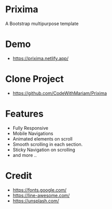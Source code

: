 # Prixima
A Bootstrap multipurpose template

# Demo
- https://prixima.netlify.app/

# Clone Project
- https://github.com/CodeWithMariam/Prixima

# Features
- Fully Responsive
- Mobile Navigations
- Animated elements on scroll
- Smooth scrolling in each section.
- Sticky Navigation on scrolling
- and more ..


# Credit
- https://fonts.google.com/
- https://line-awesome.com/
- https://unsplash.com/


